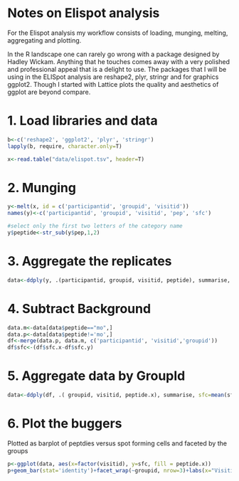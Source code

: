 # Notes on Elispot analysis

For the Elispot analysis my workflow consists of loading, munging, melting, aggregating and plotting.  

In the R landscape one can rarely go wrong with a package designed by Hadley Wickam.  Anything that he touches comes away with a very polished and professional appeal that is a delight to use.  The packages that I will be using in the ELISpot analysis are reshape2,  plyr, stringr and for graphics ggplot2.  Though I started with Lattice plots the quality and aesthetics of ggplot are beyond compare.

# 1. Load libraries and data

```R
b<-c('reshape2', 'ggplot2', 'plyr', 'stringr')
lapply(b, require, character.only=T)

x<-read.table("data/elispot.tsv", header=T)
```

# 2. Munging
```R
y<-melt(x, id = c('participantid', 'groupid', 'visitid'))
names(y)<-c('participantid', 'groupid', 'visitid', 'pep', 'sfc')

#select only the first two letters of the category name
y$peptide<-str_sub(y$pep,1,2)
```

# 3. Aggregate the replicates
```R
data<-ddply(y, .(participantid, groupid, visitid, peptide), summarise, sfc=mean(sfc))
```

# 4. Subtract Background
```R
data.m<-data[data$peptide=="mo",]
data.p<-data[data$peptide!='mo',]
df<-merge(data.p, data.m, c('participantid', 'visitid','groupid'))
df$sfc<-(df$sfc.x-df$sfc.y)
```

# 5. Aggregate data by GroupId
```R
data<-ddply(df, .( groupid, visitid, peptide.x), summarise, sfc=mean(sfc, na.rm=TRUE))
```

# 6. Plot the buggers
Plotted as barplot of peptdies versus spot forming cells and faceted by the groups
```R
p<-ggplot(data, aes(x=factor(visitid), y=sfc, fill = peptide.x))
p+geom_bar(stat='identity')+facet_wrap(~groupid, nrow=3)+labs(x="Visitid", y="SFC", title="ggplot based graph")
```
